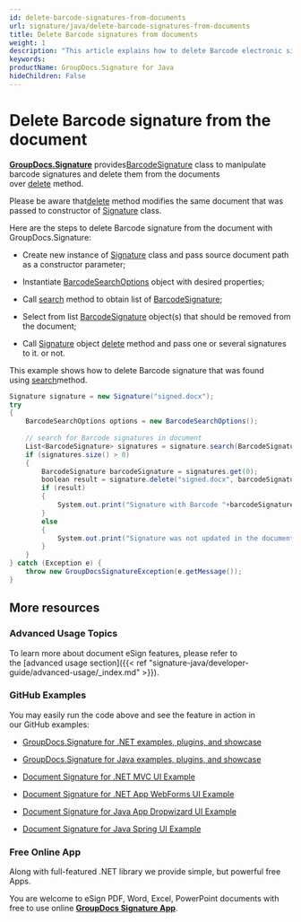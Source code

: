 ```yaml
---
id: delete-barcode-signatures-from-documents
url: signature/java/delete-barcode-signatures-from-documents
title: Delete Barcode signatures from documents
weight: 1
description: "This article explains how to delete Barcode electronic signatures with GroupDocs.Signature API."
keywords: 
productName: GroupDocs.Signature for Java
hideChildren: False
---
```

# Delete Barcode signature from the document

[**GroupDocs.Signature**](https://products.groupdocs.com/signature/java) provides[BarcodeSignature](https://apireference.groupdocs.com/java/signature/com.groupdocs.signature.domain.signatures/BarcodeSignature) class to manipulate barcode signatures and delete them from the documents over [delete](https://apireference.groupdocs.com/java/signature/com.groupdocs.signature.options/Signature#delete(java.io.OutputStream,%20com.groupdocs.signature.domain.signatures.BaseSignature)) method.

Please be aware that[delete](https://apireference.groupdocs.com/java/signature/com.groupdocs.signature.options/Signature#delete(java.io.OutputStream,%20com.groupdocs.signature.domain.signatures.BaseSignature)) method modifies the same document that was passed to constructor of [Signature](https://apireference.groupdocs.com/java/signature/com.groupdocs.signature/Signature) class.

Here are the steps to delete Barcode signature from the document with GroupDocs.Signature:

*   Create new instance of [Signature](https://apireference.groupdocs.com/java/signature/com.groupdocs.signature/Signature) class and pass source document path as a constructor parameter;
    
*   Instantiate [BarcodeSearchOptions](https://apireference.groupdocs.com/java/signature/com.groupdocs.signature.options.search/BarcodeSearchOptions) object with desired properties;
    
*   Call [search](https://apireference.groupdocs.com/java/signature/com.groupdocs.signature/Signature#search(java.lang.Class,%20com.groupdocs.signature.options.search.SearchOptions)) method to obtain list of [BarcodeSignature](https://apireference.groupdocs.com/java/signature/com.groupdocs.signature.domain.signatures/BarcodeSignature);  
    
*   Select from list [BarcodeSignature](https://apireference.groupdocs.com/java/signature/com.groupdocs.signature.domain.signatures/BarcodeSignature) object(s) that should be removed from the document;  
    
*   Call [Signature](https://apireference.groupdocs.com/java/signature/com.groupdocs.signature/Signature) object [delete](https://apireference.groupdocs.com/java/signature/com.groupdocs.signature.options/Signature#delete(java.io.OutputStream,%20com.groupdocs.signature.domain.signatures.BaseSignature)) method and pass one or several signatures to it. or not. 
    

This example shows how to delete Barcode signature that was found using [search](https://apireference.groupdocs.com/java/signature/com.groupdocs.signature/Signature#search(java.lang.Class,%20com.groupdocs.signature.options.search.SearchOptions))method.

```csharp
Signature signature = new Signature("signed.docx");
try
{
    BarcodeSearchOptions options = new BarcodeSearchOptions();
 
    // search for Barcode signatures in document
    List<BarcodeSignature> signatures = signature.search(BarcodeSignature.class,options);
    if (signatures.size() > 0)
    {
        BarcodeSignature barcodeSignature = signatures.get(0);
        boolean result = signature.delete("signed.docx", barcodeSignature);
        if (result)
        {
            System.out.print("Signature with Barcode "+barcodeSignature.getText()+" and encode type "+barcodeSignature.getEncodeType().getTypeName()+" was updated in the document [signed.docx].");
        }
        else
        {
            System.out.print("Signature was not updated in the document! Signature with Barcode "+barcodeSignature.getText()+" and encode type "+barcodeSignature.getEncodeType().getTypeName()+" was not found!");
        }
    }
} catch (Exception e) {
    throw new GroupDocsSignatureException(e.getMessage());
}
```

## More resources

### Advanced Usage Topics

To learn more about document eSign features, please refer to the [advanced usage section]({{< ref "signature-java/developer-guide/advanced-usage/_index.md" >}}).

### GitHub Examples 

You may easily run the code above and see the feature in action in our GitHub examples:

*   [GroupDocs.Signature for .NET examples, plugins, and showcase](https://github.com/groupdocs-signature/GroupDocs.Signature-for-.NET)
    
*   [GroupDocs.Signature for Java examples, plugins, and showcase](https://github.com/groupdocs-signature/GroupDocs.Signature-for-Java)
    
*   [Document Signature for .NET MVC UI Example](https://github.com/groupdocs-signature/GroupDocs.Signature-for-.NET-MVC) 
    
*   [Document Signature for .NET App WebForms UI Example](https://github.com/groupdocs-signature/GroupDocs.Signature-for-.NET-WebForms)
    
*   [Document Signature for Java App Dropwizard UI Example](https://github.com/groupdocs-signature/GroupDocs.Signature-for-Java-Dropwizard)
    
*   [Document Signature for Java Spring UI Example](https://github.com/groupdocs-signature/GroupDocs.Signature-for-Java-Spring)
    

### Free Online App 

Along with full-featured .NET library we provide simple, but powerful free Apps.

You are welcome to eSign PDF, Word, Excel, PowerPoint documents with free to use online **[GroupDocs Signature App](https://products.groupdocs.app/signature)**.
